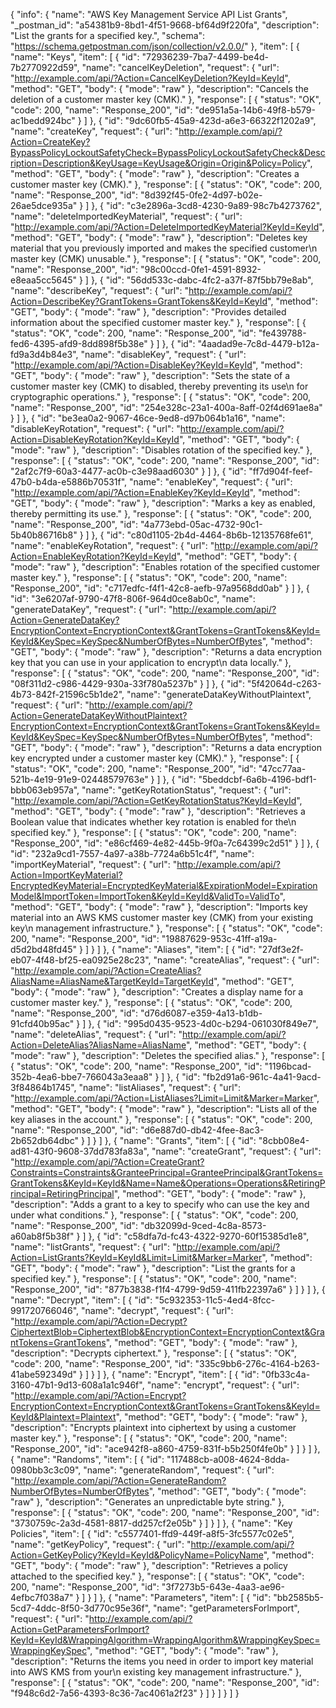 {
  "info": {
    "name": "AWS Key Management Service API List Grants",
    "_postman_id": "a54381b9-8bd1-4f51-9668-bf64d9f220fa",
    "description": "List the grants for a specified key.",
    "schema": "https://schema.getpostman.com/json/collection/v2.0.0/"
  },
  "item": [
    {
      "name": "Keys",
      "item": [
        {
          "id": "72936239-7ba7-4499-be4d-7b2770922d59",
          "name": "cancelKeyDeletion",
          "request": {
            "url": "http://example.com/api/?Action=CancelKeyDeletion?KeyId=KeyId",
            "method": "GET",
            "body": {
              "mode": "raw"
            },
            "description": "Cancels the deletion of a customer master key (CMK)."
          },
          "response": [
            {
              "status": "OK",
              "code": 200,
              "name": "Response_200",
              "id": "de951a5a-14b6-49f8-b579-ac1bedd924bc"
            }
          ]
        },
        {
          "id": "9dc60fb5-45a9-423d-a6e3-66322f1202a9",
          "name": "createKey",
          "request": {
            "url": "http://example.com/api/?Action=CreateKey?BypassPolicyLockoutSafetyCheck=BypassPolicyLockoutSafetyCheck&Description=Description&KeyUsage=KeyUsage&Origin=Origin&Policy=Policy",
            "method": "GET",
            "body": {
              "mode": "raw"
            },
            "description": "Creates a customer master key (CMK)."
          },
          "response": [
            {
              "status": "OK",
              "code": 200,
              "name": "Response_200",
              "id": "8d392f45-0fe2-4d97-b02e-26ae5dce935a"
            }
          ]
        },
        {
          "id": "c3e2896a-3cd8-4230-9a89-98c7b4273762",
          "name": "deleteImportedKeyMaterial",
          "request": {
            "url": "http://example.com/api/?Action=DeleteImportedKeyMaterial?KeyId=KeyId",
            "method": "GET",
            "body": {
              "mode": "raw"
            },
            "description": "Deletes key material that you previously imported and makes the specified customer\n      master key (CMK) unusable."
          },
          "response": [
            {
              "status": "OK",
              "code": 200,
              "name": "Response_200",
              "id": "98c00ccd-0fe1-4591-8932-e8eaa5cc5645"
            }
          ]
        },
        {
          "id": "56dd533c-dabc-4fc2-a37f-87f5bb79e8ab",
          "name": "describeKey",
          "request": {
            "url": "http://example.com/api/?Action=DescribeKey?GrantTokens=GrantTokens&KeyId=KeyId",
            "method": "GET",
            "body": {
              "mode": "raw"
            },
            "description": "Provides detailed information about the specified customer master key."
          },
          "response": [
            {
              "status": "OK",
              "code": 200,
              "name": "Response_200",
              "id": "fe439788-fed6-4395-afd9-8dd898f5b38e"
            }
          ]
        },
        {
          "id": "4aadad9e-7c8d-4479-b12a-fd9a3d4b84e3",
          "name": "disableKey",
          "request": {
            "url": "http://example.com/api/?Action=DisableKey?KeyId=KeyId",
            "method": "GET",
            "body": {
              "mode": "raw"
            },
            "description": "Sets the state of a customer master key (CMK) to disabled, thereby preventing its use\n      for cryptographic operations."
          },
          "response": [
            {
              "status": "OK",
              "code": 200,
              "name": "Response_200",
              "id": "254e328c-23a1-400a-8aff-02f4d691ae8a"
            }
          ]
        },
        {
          "id": "be3ea0a2-9067-46ce-9ed8-d97b064b1a16",
          "name": "disableKeyRotation",
          "request": {
            "url": "http://example.com/api/?Action=DisableKeyRotation?KeyId=KeyId",
            "method": "GET",
            "body": {
              "mode": "raw"
            },
            "description": "Disables rotation of the specified key."
          },
          "response": [
            {
              "status": "OK",
              "code": 200,
              "name": "Response_200",
              "id": "2af2c7f9-60a3-4477-ac0b-c3e98aad6030"
            }
          ]
        },
        {
          "id": "ff7d904f-feef-47b0-b4da-e5886b70531f",
          "name": "enableKey",
          "request": {
            "url": "http://example.com/api/?Action=EnableKey?KeyId=KeyId",
            "method": "GET",
            "body": {
              "mode": "raw"
            },
            "description": "Marks a key as enabled, thereby permitting its use."
          },
          "response": [
            {
              "status": "OK",
              "code": 200,
              "name": "Response_200",
              "id": "4a773ebd-05ac-4732-90c1-5b40b86716b8"
            }
          ]
        },
        {
          "id": "c80d1105-2b4d-4464-8b6b-12135768fe61",
          "name": "enableKeyRotation",
          "request": {
            "url": "http://example.com/api/?Action=EnableKeyRotation?KeyId=KeyId",
            "method": "GET",
            "body": {
              "mode": "raw"
            },
            "description": "Enables rotation of the specified customer master key."
          },
          "response": [
            {
              "status": "OK",
              "code": 200,
              "name": "Response_200",
              "id": "c717edfc-f4f1-42c8-aefb-97a9568dd0ab"
            }
          ]
        },
        {
          "id": "3e6207af-9790-47f8-806f-964d0ce8ab0c",
          "name": "generateDataKey",
          "request": {
            "url": "http://example.com/api/?Action=GenerateDataKey?EncryptionContext=EncryptionContext&GrantTokens=GrantTokens&KeyId=KeyId&KeySpec=KeySpec&NumberOfBytes=NumberOfBytes",
            "method": "GET",
            "body": {
              "mode": "raw"
            },
            "description": "Returns a data encryption key that you can use in your application to encrypt\n      data locally."
          },
          "response": [
            {
              "status": "OK",
              "code": 200,
              "name": "Response_200",
              "id": "08f311d2-c986-4429-930a-33f780a5237b"
            }
          ]
        },
        {
          "id": "5f42064d-c263-4b73-842f-21596c5b1de2",
          "name": "generateDataKeyWithoutPlaintext",
          "request": {
            "url": "http://example.com/api/?Action=GenerateDataKeyWithoutPlaintext?EncryptionContext=EncryptionContext&GrantTokens=GrantTokens&KeyId=KeyId&KeySpec=KeySpec&NumberOfBytes=NumberOfBytes",
            "method": "GET",
            "body": {
              "mode": "raw"
            },
            "description": "Returns a data encryption key encrypted under a customer master key (CMK)."
          },
          "response": [
            {
              "status": "OK",
              "code": 200,
              "name": "Response_200",
              "id": "47cc77aa-521b-4e19-91e9-02448579763e"
            }
          ]
        },
        {
          "id": "5beddcbf-6a6b-4196-bdf1-bbb063eb957a",
          "name": "getKeyRotationStatus",
          "request": {
            "url": "http://example.com/api/?Action=GetKeyRotationStatus?KeyId=KeyId",
            "method": "GET",
            "body": {
              "mode": "raw"
            },
            "description": "Retrieves a Boolean value that indicates whether key rotation is enabled for the\n      specified key."
          },
          "response": [
            {
              "status": "OK",
              "code": 200,
              "name": "Response_200",
              "id": "e86cf469-4e82-445b-9f0a-7c64399c2d51"
            }
          ]
        },
        {
          "id": "232a9cd1-7557-4a97-a38b-7724a6b51c4f",
          "name": "importKeyMaterial",
          "request": {
            "url": "http://example.com/api/?Action=ImportKeyMaterial?EncryptedKeyMaterial=EncryptedKeyMaterial&ExpirationModel=ExpirationModel&ImportToken=ImportToken&KeyId=KeyId&ValidTo=ValidTo",
            "method": "GET",
            "body": {
              "mode": "raw"
            },
            "description": "Imports key material into an AWS KMS customer master key (CMK) from your existing key\n      management infrastructure."
          },
          "response": [
            {
              "status": "OK",
              "code": 200,
              "name": "Response_200",
              "id": "19887629-953c-41ff-a19a-d5d2bd48fd45"
            }
          ]
        }
      ]
    },
    {
      "name": "Aliases",
      "item": [
        {
          "id": "27df3e2f-eb07-4f48-bf25-ea0925e28c23",
          "name": "createAlias",
          "request": {
            "url": "http://example.com/api/?Action=CreateAlias?AliasName=AliasName&TargetKeyId=TargetKeyId",
            "method": "GET",
            "body": {
              "mode": "raw"
            },
            "description": "Creates a display name for a customer master key."
          },
          "response": [
            {
              "status": "OK",
              "code": 200,
              "name": "Response_200",
              "id": "d76d6087-e359-4a13-b1db-91cfd40b95ac"
            }
          ]
        },
        {
          "id": "995d0435-9523-4d0c-b294-061030f849e7",
          "name": "deleteAlias",
          "request": {
            "url": "http://example.com/api/?Action=DeleteAlias?AliasName=AliasName",
            "method": "GET",
            "body": {
              "mode": "raw"
            },
            "description": "Deletes the specified alias."
          },
          "response": [
            {
              "status": "OK",
              "code": 200,
              "name": "Response_200",
              "id": "1196bcad-352b-4ea6-bbe7-766043a3eaa8"
            }
          ]
        },
        {
          "id": "fb2d91a6-961c-4a41-9acd-3f84864b1745",
          "name": "listAliases",
          "request": {
            "url": "http://example.com/api/?Action=ListAliases?Limit=Limit&Marker=Marker",
            "method": "GET",
            "body": {
              "mode": "raw"
            },
            "description": "Lists all of the key aliases in the account."
          },
          "response": [
            {
              "status": "OK",
              "code": 200,
              "name": "Response_200",
              "id": "d6e887d0-db42-4fee-8ac3-2b652db64dbc"
            }
          ]
        }
      ]
    },
    {
      "name": "Grants",
      "item": [
        {
          "id": "8cbb08e4-ad81-43f0-9608-37dd783fa83a",
          "name": "createGrant",
          "request": {
            "url": "http://example.com/api/?Action=CreateGrant?Constraints=Constraints&GranteePrincipal=GranteePrincipal&GrantTokens=GrantTokens&KeyId=KeyId&Name=Name&Operations=Operations&RetiringPrincipal=RetiringPrincipal",
            "method": "GET",
            "body": {
              "mode": "raw"
            },
            "description": "Adds a grant to a key to specify who can use the key and under what conditions."
          },
          "response": [
            {
              "status": "OK",
              "code": 200,
              "name": "Response_200",
              "id": "db32099d-9ced-4c8a-8573-a60ab8f5b38f"
            }
          ]
        },
        {
          "id": "c58dfa7d-fc43-4322-9270-60f15385d1e8",
          "name": "listGrants",
          "request": {
            "url": "http://example.com/api/?Action=ListGrants?KeyId=KeyId&Limit=Limit&Marker=Marker",
            "method": "GET",
            "body": {
              "mode": "raw"
            },
            "description": "List the grants for a specified key."
          },
          "response": [
            {
              "status": "OK",
              "code": 200,
              "name": "Response_200",
              "id": "877b3838-f1f4-4799-9d59-411fb22397a6"
            }
          ]
        }
      ]
    },
    {
      "name": "Decrypt",
      "item": [
        {
          "id": "5c932353-11c5-4ed4-8fcc-991720766046",
          "name": "decrypt",
          "request": {
            "url": "http://example.com/api/?Action=Decrypt?CiphertextBlob=CiphertextBlob&EncryptionContext=EncryptionContext&GrantTokens=GrantTokens",
            "method": "GET",
            "body": {
              "mode": "raw"
            },
            "description": "Decrypts ciphertext."
          },
          "response": [
            {
              "status": "OK",
              "code": 200,
              "name": "Response_200",
              "id": "335c9bb6-276c-4164-b263-41abe592349d"
            }
          ]
        }
      ]
    },
    {
      "name": "Encrypt",
      "item": [
        {
          "id": "0fb33c4a-3160-47b1-9d13-608a1a1c946f",
          "name": "encrypt",
          "request": {
            "url": "http://example.com/api/?Action=Encrypt?EncryptionContext=EncryptionContext&GrantTokens=GrantTokens&KeyId=KeyId&Plaintext=Plaintext",
            "method": "GET",
            "body": {
              "mode": "raw"
            },
            "description": "Encrypts plaintext into ciphertext by using a customer master key."
          },
          "response": [
            {
              "status": "OK",
              "code": 200,
              "name": "Response_200",
              "id": "ace942f8-a860-4759-831f-b5b250f4fe0b"
            }
          ]
        }
      ]
    },
    {
      "name": "Randoms",
      "item": [
        {
          "id": "117488cb-a008-4624-8dda-0980bb3c3c09",
          "name": "generateRandom",
          "request": {
            "url": "http://example.com/api/?Action=GenerateRandom?NumberOfBytes=NumberOfBytes",
            "method": "GET",
            "body": {
              "mode": "raw"
            },
            "description": "Generates an unpredictable byte string."
          },
          "response": [
            {
              "status": "OK",
              "code": 200,
              "name": "Response_200",
              "id": "3730759c-2a3d-4581-8817-dd257cf2e05b"
            }
          ]
        }
      ]
    },
    {
      "name": "Key Policies",
      "item": [
        {
          "id": "c5577401-ffd9-449f-a8f5-3fc5577c02e5",
          "name": "getKeyPolicy",
          "request": {
            "url": "http://example.com/api/?Action=GetKeyPolicy?KeyId=KeyId&PolicyName=PolicyName",
            "method": "GET",
            "body": {
              "mode": "raw"
            },
            "description": "Retrieves a policy attached to the specified key."
          },
          "response": [
            {
              "status": "OK",
              "code": 200,
              "name": "Response_200",
              "id": "3f7273b5-643e-4aa3-ae96-4efbc7f038a7"
            }
          ]
        }
      ]
    },
    {
      "name": "Parameters",
      "item": [
        {
          "id": "bb2585b5-5cd7-4ddc-8f50-3d770c95e36f",
          "name": "getParametersForImport",
          "request": {
            "url": "http://example.com/api/?Action=GetParametersForImport?KeyId=KeyId&WrappingAlgorithm=WrappingAlgorithm&WrappingKeySpec=WrappingKeySpec",
            "method": "GET",
            "body": {
              "mode": "raw"
            },
            "description": "Returns the items you need in order to import key material into AWS KMS from your\n      existing key management infrastructure."
          },
          "response": [
            {
              "status": "OK",
              "code": 200,
              "name": "Response_200",
              "id": "f948c6d2-7a56-4393-8c36-7ac4061a2f23"
            }
          ]
        }
      ]
    }
  ]
}